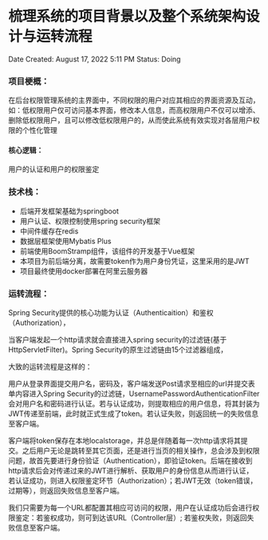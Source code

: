 # 梳理系统的项目背景以及整个系统架构设计与运转流程

Date Created: August 17, 2022 5:11 PM
Status: Doing

### 项目梗概：

在后台权限管理系统的主界面中，不同权限的用户对应其相应的界面资源及互动，如：低权限用户仅可访问基本界面，修改本人信息，而高权限用户不仅可以增添、删除低权限用户，且可以修改低权限用户的，从而使此系统有效实现对各层用户权限的个性化管理

#### 核心逻辑： 
用户的认证和用户的权限鉴定

### 技术栈：

- 后端开发框架基础为springboot
- 用户认证、权限控制使用spring security框架
- 中间件缓存在redis
- 数据层框架使用Mybatis Plus
- 前端使用BoomStramp组件，该组件的开发基于Vue框架
- 本项目为前后端分离，故需要token作为用户身份凭证，这里采用的是JWT
- 项目最终使用docker部署在阿里云服务器

### 运转流程：

Spring Security提供的核心功能为认证（Authenticaition）和鉴权（Authorization），

当客户端发起一个http请求就会直接进入spring security的过滤链(基于HttpServletFilter)。Spring Security的原生过滤链由15个过滤器组成，

大致的运转流程是这样的：

用户从登录界面提交用户名，密码及，客户端发送Post请求至相应的url并提交表单内容进入Spring Security的过滤链，UsernamePasswordAuthenticationFilter会对用户名和密码进行认证。若与认证成功，则提取相应的用户信息，将其封装为JWT传递至前端，此时就正式生成了token。若认证失败，则返回统一的失败信息至客户端。

 客户端将token保存在本地localstorage，并总是伴随着每一次http请求将其提交。之后用户无论是跳转至其它页面，还是进行当页的相关操作，总会涉及到权限问题，故首先要进行身份验证（Authentication），即验证token。后端在接收到http请求后会对传递过来的JWT进行解析、获取用户的身份信息从而进行认证，若认证成功，则进入权限鉴定环节（Authorization）；若JWT无效（token错误，过期等），则返回失败信息至客户端。

我们只需要为每一个URL都配置其相应可访问的权限，用户在认证成功后会进行权限鉴定：若鉴权成功，则可到达该URL（Controller层）; 若鉴权失败，则返回失败信息至客户端。